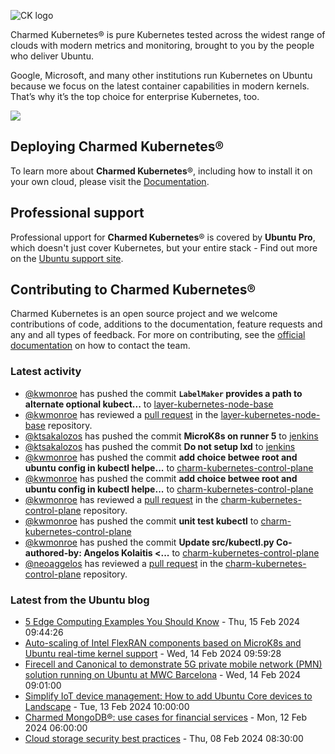 ![CK logo](https://assets.ubuntu.com/v1/451d4cf4-Charmed+Kubernetes_RGB_onWhite_2022.svg)

Charmed Kubernetes® is pure Kubernetes tested across the widest range of clouds with modern metrics and monitoring, brought to you by the people who deliver Ubuntu.

Google, Microsoft, and many other institutions run Kubernetes on Ubuntu because we focus on the latest container capabilities in modern kernels. That’s why it’s the top choice for enterprise Kubernetes, too.

![](https://assets.ubuntu.com/v1/843c77b6-juju-at-a-glace.svg)

## Deploying Charmed Kubernetes®

To learn more about **Charmed Kubernetes**®, including how to install it on your own cloud, please visit the [Documentation][docs].

## Professional support

Professional upport for **Charmed Kubernetes**® is covered by **Ubuntu Pro**, which doesn't just cover Kubernetes, but your entire stack - Find out more on the [Ubuntu support site](https://ubuntu.com/support).

## Contributing to Charmed Kubernetes®

Charmed Kubernetes is an open source project and we welcome contributions of code, additions to the documentation, feature requests and any and all types of feedback. For more on contributing, see the [official documentation][get-in-touch] on how to contact the team.

<!-- LINKS -->
[docs]: https://ubuntu.com/kubernetes/docs
[get-in-touch]: https://ubuntu.com/kubernetes/docs/get-in-touch

### Latest activity

<!-- activity starts -->
 - [@kwmonroe](https://github.com/kwmonroe) has pushed the commit **`LabelMaker` provides a path to alternate optional kubect...** to [layer-kubernetes-node-base](https://github.com/charmed-kubernetes/layer-kubernetes-node-base)
 - [@kwmonroe](https://github.com/kwmonroe) has reviewed a [pull request](https://github.com/charmed-kubernetes/layer-kubernetes-node-base/pull/11) in the [layer-kubernetes-node-base](https://github.com/charmed-kubernetes/layer-kubernetes-node-base) repository.
 - [@ktsakalozos](https://github.com/ktsakalozos) has pushed the commit **MicroK8s on runner 5** to [jenkins](https://github.com/charmed-kubernetes/jenkins)
 - [@ktsakalozos](https://github.com/ktsakalozos) has pushed the commit **Do not setup lxd** to [jenkins](https://github.com/charmed-kubernetes/jenkins)
 - [@kwmonroe](https://github.com/kwmonroe) has pushed the commit **add choice betwee root and ubuntu config in kubectl helpe...** to [charm-kubernetes-control-plane](https://github.com/charmed-kubernetes/charm-kubernetes-control-plane)
 - [@kwmonroe](https://github.com/kwmonroe) has pushed the commit **add choice betwee root and ubuntu config in kubectl helpe...** to [charm-kubernetes-control-plane](https://github.com/charmed-kubernetes/charm-kubernetes-control-plane)
 - [@kwmonroe](https://github.com/kwmonroe) has reviewed a [pull request](https://github.com/charmed-kubernetes/charm-kubernetes-control-plane/pull/336) in the [charm-kubernetes-control-plane](https://github.com/charmed-kubernetes/charm-kubernetes-control-plane) repository.
 - [@kwmonroe](https://github.com/kwmonroe) has pushed the commit **unit test kubectl** to [charm-kubernetes-control-plane](https://github.com/charmed-kubernetes/charm-kubernetes-control-plane)
 - [@kwmonroe](https://github.com/kwmonroe) has pushed the commit **Update src/kubectl.py  Co-authored-by: Angelos Kolaitis <...** to [charm-kubernetes-control-plane](https://github.com/charmed-kubernetes/charm-kubernetes-control-plane)
 - [@neoaggelos](https://github.com/neoaggelos) has reviewed a [pull request](https://github.com/charmed-kubernetes/charm-kubernetes-control-plane/pull/336) in the [charm-kubernetes-control-plane](https://github.com/charmed-kubernetes/charm-kubernetes-control-plane) repository.
<!-- activity ends -->

<!-- roadmap starts -->

<!-- roadmap ends -->

### Latest from the Ubuntu blog

<!-- blog starts -->
* [5 Edge Computing Examples You Should Know](https://ubuntu.com//blog/edge-computing-examples) - Thu, 15 Feb 2024 09:44:26 
* [Auto-scaling of Intel FlexRAN components based on MicroK8s and Ubuntu real-time kernel support](https://ubuntu.com//blog/auto-scaling-of-intel-flexran-components-based-on-microk8s-and-ubuntu-real-time-kernel-support) - Wed, 14 Feb 2024 09:59:28 
* [Firecell and Canonical to demonstrate 5G private mobile network (PMN) solution running on Ubuntu at MWC Barcelona](https://ubuntu.com//blog/firecell-and-canonical-to-demonstrate-5g-private-mobile-network-pmn-solution-running-on-ubuntu-at-mwc-barcelona) - Wed, 14 Feb 2024 09:01:00 
* [Simplify IoT device management: How to add Ubuntu Core devices to Landscape](https://ubuntu.com//blog/simplify-iot-device-management-how-to-add-ubuntu-core-devices-to-landscape) - Tue, 13 Feb 2024 10:00:00 
* [Charmed MongoDB®: use cases for financial services](https://ubuntu.com//blog/mongodb-usecase-financialservices) - Mon, 12 Feb 2024 06:00:00 
* [Cloud storage security best practices](https://ubuntu.com//blog/cloud-storage-security) - Thu, 08 Feb 2024 08:30:00 
<!-- blog ends -->
